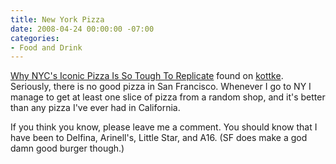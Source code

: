 ```yaml
---
title: New York Pizza
date: 2008-04-24 00:00:00 -07:00
categories:
- Food and Drink
---
```


<p><a href="http://www.wired.com/culture/lifestyle/magazine/16-05/ps_pizzasci">Why NYC's Iconic Pizza Is So Tough To Replicate</a> found on <a href="http://kottke.org/">kottke</a>. Seriously, there is no good pizza in San Francisco. Whenever I go to NY I manage to get at least one slice of pizza from a random shop, and it's better than any pizza I've ever had in California. </p>

<p>If you think you know, please leave me a comment. You should know that I have been to Delfina, Arinell's, Little Star, and A16. (SF does make a god damn good burger though.)</p>

